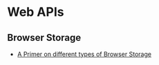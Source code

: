 # Web APIs

## Browser Storage

* [A Primer on different types of Browser Storage](https://css-tricks.com/a-primer-on-the-different-types-of-browser-storage/)